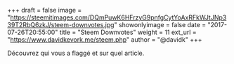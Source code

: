 +++
draft = false
image = "https://steemitimages.com/DQmPuwK6HFrzyG9pnfgCytYoAxRFkWJtJNp339T2RbQ6zkJ/steem-downvotes.jpg"
showonlyimage = false
date = "2017-07-26T20:55:00"
title = "Steem Downvotes"
weight = 11
ext_url = "https://www.davidkevork.me/steem.php"
author = "@davidk"
+++

Découvrez qui vous a flaggé et sur quel article.

<!--more-->
